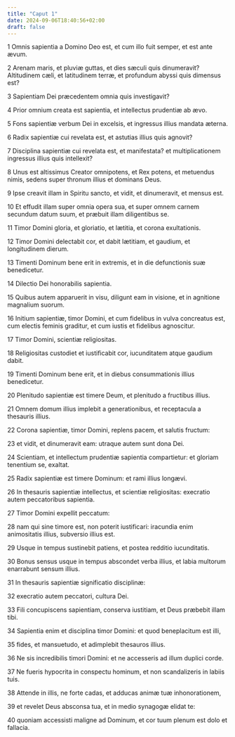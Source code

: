 ```yaml
---
title: "Caput 1"
date: 2024-09-06T18:40:56+02:00
draft: false
---
```




1 Omnis sapientia a Domino Deo est, et cum illo fuit semper, et est ante ævum.

2 Arenam maris, et pluviæ guttas, et dies sæculi quis dinumeravit? Altitudinem cæli, et latitudinem terræ, et profundum abyssi quis dimensus est?

3 Sapientiam Dei præcedentem omnia quis investigavit?

4 Prior omnium creata est sapientia, et intellectus prudentiæ ab ævo.

5 Fons sapientiæ verbum Dei in excelsis, et ingressus illius mandata æterna.

6 Radix sapientiæ cui revelata est, et astutias illius quis agnovit?

7 Disciplina sapientiæ cui revelata est, et manifestata? et multiplicationem ingressus illius quis intellexit?

8 Unus est altissimus Creator omnipotens, et Rex potens, et metuendus nimis, sedens super thronum illius et dominans Deus.

9 Ipse creavit illam in Spiritu sancto, et vidit, et dinumeravit, et mensus est.

10 Et effudit illam super omnia opera sua, et super omnem carnem secundum datum suum, et præbuit illam diligentibus se.

11 Timor Domini gloria, et gloriatio, et lætitia, et corona exultationis.

12 Timor Domini delectabit cor, et dabit lætitiam, et gaudium, et longitudinem dierum.

13 Timenti Dominum bene erit in extremis, et in die defunctionis suæ benedicetur.

14 Dilectio Dei honorabilis sapientia.

15 Quibus autem apparuerit in visu, diligunt eam in visione, et in agnitione magnalium suorum.

16 Initium sapientiæ, timor Domini, et cum fidelibus in vulva concreatus est, cum electis feminis graditur, et cum iustis et fidelibus agnoscitur.

17 Timor Domini, scientiæ religiositas.

18 Religiositas custodiet et iustificabit cor, iucunditatem atque gaudium dabit.

19 Timenti Dominum bene erit, et in diebus consummationis illius benedicetur.

20 Plenitudo sapientiæ est timere Deum, et plenitudo a fructibus illius.

21 Omnem domum illius implebit a generationibus, et receptacula a thesauris illius.

22 Corona sapientiæ, timor Domini, replens pacem, et salutis fructum:

23 et vidit, et dinumeravit eam: utraque autem sunt dona Dei.

24 Scientiam, et intellectum prudentiæ sapientia compartietur: et gloriam tenentium se, exaltat.

25 Radix sapientiæ est timere Dominum: et rami illius longævi.

26 In thesauris sapientiæ intellectus, et scientiæ religiositas: execratio autem peccatoribus sapientia.

27 Timor Domini expellit peccatum:

28 nam qui sine timore est, non poterit iustificari: iracundia enim animositatis illius, subversio illius est.

29 Usque in tempus sustinebit patiens, et postea redditio iucunditatis.

30 Bonus sensus usque in tempus abscondet verba illius, et labia multorum enarrabunt sensum illius.

31 In thesauris sapientiæ significatio disciplinæ:

32 execratio autem peccatori, cultura Dei.

33 Fili concupiscens sapientiam, conserva iustitiam, et Deus præbebit illam tibi.

34 Sapientia enim et disciplina timor Domini: et quod beneplacitum est illi,

35 fides, et mansuetudo, et adimplebit thesauros illius.

36 Ne sis incredibilis timori Domini: et ne accesseris ad illum duplici corde.

37 Ne fueris hypocrita in conspectu hominum, et non scandalizeris in labiis tuis.

38 Attende in illis, ne forte cadas, et adducas animæ tuæ inhonorationem,

39 et revelet Deus absconsa tua, et in medio synagogæ elidat te:

40 quoniam accessisti maligne ad Dominum, et cor tuum plenum est dolo et fallacia.

